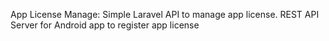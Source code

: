 App License Manage: Simple Laravel API to manage app license.
REST API Server for Android app to register app license
